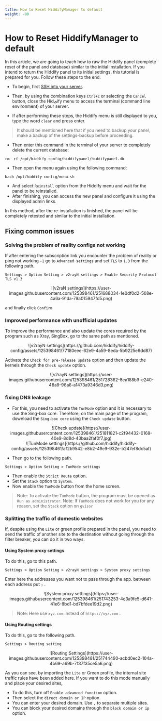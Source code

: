 ```yaml
---
title: How to Reset HiddifyManager to default
weight: -80
---
```


<div dir="ltr" markdown="1">

# How to Reset HiddifyManager to default
In this article, we are going to teach how to raw the Hiddify panel (complete reset of the panel and database) similar to the initial installation. If you intend to return the Hiddify panel to its initial settings, this tutorial is prepared for you. Follow these steps to the end.

* To begin, first [SSH into your server](/manager/installation-and-setup/How-to-connect-to-server-via-SSH/).
* Then, by using the combination keys `Ctrl+c` or selecting the `Cancel` button, close the Hidیify menu to access the terminal (command line environment) of your server.

* If after performing these steps, the Hiddify menu is still displayed to you, type the word `clear` and press enter.

> It should be mentioned here that if you need to backup your panel, make a backup of the settings-backup before proceeding.
* Then enter this command in the terminal of your server to completely delete the current database:

```
rm -rf /opt/hiddify-config/hiddifypanel/hiddifypanel.db
```
* Then open the menu again using the following command:

```
bash /opt/hiddify-config/menu.sh
```

* And select `Reinstall` option from the Hiddify menu and wait for the panel to be reinstalled.
* After finishing, you can access the new panel and configure it using the displayed admin links.

In this method, after the re-installation is finished, the panel will be completely retested and similar to the initial installation.

## Fixing common issues
### Solving the problem of reality configs not working
If after entering the subscription link you encounter the problem of reality or ping not working `-1` go to `Advanced settings` and set `TLS` to `1.3` from the following path.

`Settings > Option Setting > v2rayN settings > Enable Security Protocol TLS v1.3 `

<div align=center markdown=1>
![v2raN settings](https://user-images.githubusercontent.com/125398461/251688034-1e0df0d2-508e-4a6a-91da-79a015947fd5.png)

</div>

and finally click `Confirm`.

### Improved performance with unofficial updates

To improve the performance and also update the cores required by the program such as Xray, SingBox, go to the same path as mentioned.

<div align=center markdown=1>
![v2rayN settings](https://github.com/hiddify/hiddify-config/assets/125398461/77180eee-62e9-4a59-8eda-5b9225e6dd87)

</div>

Activate the `Check for pre-release update` option and then update the kernels through the `Check update` option.

<div align=center markdown=1>
![v2rayN settings](https://user-images.githubusercontent.com/125398461/251728362-8ea188b9-e240-48a9-96a8-a1473a9346d3.png)

</div>

### fixing DNS leakage
- For this, you need to activate the `TunMode` option and it is necessary to use the Sing-box core. Therefore, on the main page of the program, download the `Sing-box core` using the `Check update` button.

<div align=center markdown=1>
![Check update](https://user-images.githubusercontent.com/125398461/251811821-c2f94432-0168-40e9-8d8d-43baa2faf0f7.jpg)

</div>

<div align=center markdown=1>
![TunMode settings](https://github.com/hiddify/hiddify-config/assets/125398461/af2b9542-e8b2-49e9-932e-b247ef8dc5af)


</div>

- Then go to the following path.

`Settings > Option Setting > TunMode settings`

- Then enable the `Strict Route` option.
- Set the `Stack` option to `System`.
- Now enable the `TunMode` button from the home screen.
> Note: To activate the `TunMode` button, the program must be opened as `Run as administrator`.
> Note: If `TunMode` does not work for you for any reason, set the `Stack` option on `gvisor`

### Splitting the traffic of domestic websites

If, despite using the `Lite` or green profile prepared in the panel, you need to send the traffic of another site to the destination without going through the filter breaker, you can do it in two ways.

#### Using System proxy settings

To do this, go to this path.

`Settings > Option Setting > v2rayN settings > System proxy settings`

Enter here the addresses you want not to pass through the app. between each address put `;` .

<div align=center markdown=1>
![System proxy settings](https://user-images.githubusercontent.com/125398461/251743253-4c3a9fe5-d641-41e6-8bd1-bd7bfdee19d2.png)

</div>

> Note: Here use `xyz.com` instead of `https://xyz.com` .

#### Using Routing settings

To do this, go to the following path.

`Settings > Routing setting`

<div align=center markdown=1>
![Routing Settings](https://user-images.githubusercontent.com/125398461/251744490-acbd0ec2-104a-4b69-a69b-7f37f35ce5a6.png)

</div>

As you can see, by importing the `Lite` or Green profile, the internal site traffic rules have been added here. If you want to do this mode manually and place your desired sites,

- To do this, turn off `Enable advanced function` option.
- Then select the `direct domain or IP` option.
- You can enter your desired domain. Use `,` to separate multiple sites.
- You can block your desired domains through the `block domain or ip` option.
